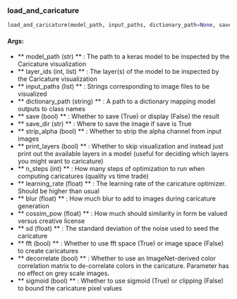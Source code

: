 

### load_and_caricature
```python
load_and_caricature(model_path, input_paths, dictionary_path=None, save=False, save_dir=None, strip_alpha=False, layer_ids=None, print_layers=False, n_steps=512, learning_rate=0.05, blur=1, cossim_pow=0.5, sd=0.01, fft=True, decorrelate=True, sigmoid=True)
```


#### Args:

* ** model_path (str) ** :  The path to a keras model to be inspected by the Caricature visualization
* ** layer_ids (int, list) ** :  The layer(s) of the model to be inspected by the Caricature visualization
* ** input_paths (list) ** :  Strings corresponding to image files to be visualized
* ** dictionary_path (string) ** :  A path to a dictionary mapping model outputs to class names
* ** save (bool) ** :  Whether to save (True) or display (False) the result
* ** save_dir (str) ** :  Where to save the image if save is True
* ** strip_alpha (bool) ** :  Whether to strip the alpha channel from input images
* ** print_layers (bool) ** :  Whether to skip visualization and instead just print out the available layers in a model                             (useful for deciding which layers you might want to caricature)
* ** n_steps (int) ** :  How many steps of optimization to run when computing caricatures (quality vs time trade)
* ** learning_rate (float) ** :  The learning rate of the caricature optimizer. Should be higher than usual
* ** blur (float) ** :  How much blur to add to images during caricature generation
* ** cossim_pow (float) ** :  How much should similarity in form be valued versus creative license
* ** sd (float) ** :  The standard deviation of the noise used to seed the caricature
* ** fft (bool) ** :  Whether to use fft space (True) or image space (False) to create caricatures
* ** decorrelate (bool) ** :  Whether to use an ImageNet-derived color correlation matrix to de-correlate                        colors in the caricature. Parameter has no effect on grey scale images.
* ** sigmoid (bool) ** :  Whether to use sigmoid (True) or clipping (False) to bound the caricature pixel values